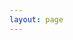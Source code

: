 ```yaml
---
layout: page
---
```


<script setup>
import {
    VPTeamPage,
    VPTeamPageTitle,
    VPTeamMembers
} from 'vitepress/theme'

const members = [
    {
        avatar: '/assets/reactjs.png',
        name: 'React 18',
        title: 'Framework',
        links: [
            { icon: 'github', link: 'https://reactjs.org/' },
        ]
    },
    {
        avatar: '/assets/vitejs.png',
        name: 'ViteJS',
        title: 'Development Tool',
        links: [
            { icon: 'github', link: 'https://vitejs.dev/' },
        ]
    },
    {
        avatar: '/assets/redux.png',
        name: 'Redux Tool Kit (RTK)',
        title: 'Styling',
        links: [
            { icon: 'github', link: 'https://redux-toolkit.js.org/' },
        ]
    },
    {
        avatar: '/assets/rtkq.png',
        name: 'RTK Query',
        title: 'API Requests Library',
        links: [
            { icon: 'github', link: 'https://redux-toolkit.js.org/rtk-query/overview' },
        ]
    },
    {
        avatar: '/assets/tailwindcss.png',
        name: 'Tailwindcss',
        title: 'State Management',
        links: [
            { icon: 'github', link: 'https://tailwindcss.com/' },
        ]
    },
    {
        avatar: '/assets/storybook.svg',
        name: 'Storybook',
        title: 'Documentation | Visual Testing',
        links: [
            { icon: 'github', link: 'https://storybook.js.org/' },
        ]
    },
    {
        avatar: '/assets/cypress.png',
        name: 'Cypress',
        title: 'E2E Testing',
        links: [
            { icon: 'github', link: 'https://www.cypress.io/' },
        ]
    },
    {
        avatar: '/assets/vitest.svg',
        name: 'Vitest',
        title: 'Unit Testing',
        links: [
            { icon: 'github', link: 'https://vitest.dev/' },
        ]
    },
    {
        avatar: '/assets/i18next.png',
        name: 'i18next',
        title: 'Translation',
        links: [
            { icon: 'github', link: 'https://www.i18next.com/' },
        ]
    },
    {
        avatar: '/assets/momentjs.png',
        name: 'Momentjs',
        title: 'Date | Time',
        links: [
            { icon: 'github', link: 'https://momentjs.com/' },
        ]
    },
    {
        avatar: '/assets/eslint.png',
        name: 'ESLint',
        title: 'Linting',
        links: [
            { icon: 'github', link: 'https://eslint.org/' },
        ]
    },
    {
        avatar: '/assets/prettier.png',
        name: 'Prettier',
        title: 'Formatting',
        links: [
            { icon: 'github', link: 'https://prettier.io/' },
        ]
    },
]
</script>

<VPTeamPage>
  <VPTeamPageTitle>
    <template #title>
      Tech Stack
    </template>
    <template #lead>
    </template>
  </VPTeamPageTitle>
  <VPTeamMembers
    :members="members"
  />
</VPTeamPage>
